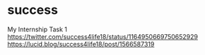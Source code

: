 # success
My Internship Task 1
https://twitter.com/success4life18/status/1164950669750652929
https://lucid.blog/success4life18/post/1566587319
